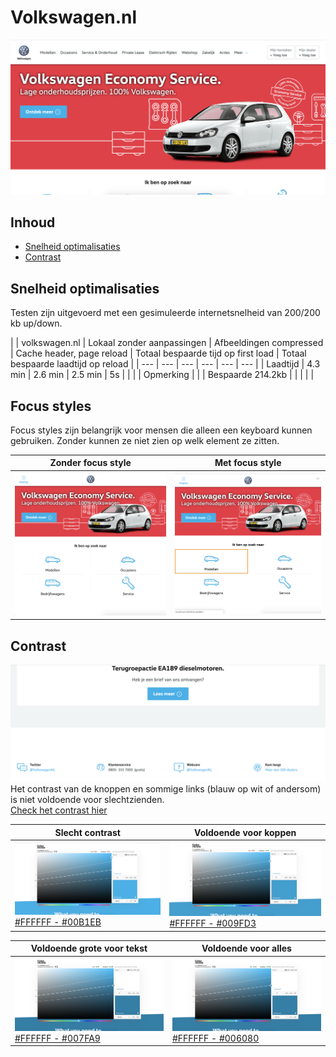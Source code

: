 # Volkswagen.nl
![screenshot](bin/screenshot.png)

## Inhoud
* [Snelheid optimalisaties](#snelheid-optimalisaties)
* [Contrast](#contrast)

## Snelheid optimalisaties
Testen zijn uitgevoerd met een gesimuleerde internetsnelheid van 200/200 kb up/down.

| | volkswagen.nl | Lokaal zonder aanpassingen | Afbeeldingen compressed | Cache header, page reload | Totaal bespaarde tijd op first load | Totaal bespaarde laadtijd op reload |
| --- | --- | --- | --- | --- | --- |
| Laadtijd | 4.3 min | 2.6 min | 2.5 min | 5s | | |
| Opmerking | | | Bespaarde 214.2kb | | | | |

## Focus styles
Focus styles zijn belangrijk voor mensen die alleen een keyboard kunnen gebruiken. Zonder kunnen ze niet zien op welk element ze zitten.

| Zonder focus style | Met focus style |
| --- | --- |
| ![zonder focus](bin/no-focus.png) | ![met focus](bin/focus.png) |

## Contrast
![slecht contrast](bin/bad-contrast.png)
Het contrast van de knoppen en sommige links (blauw op wit of andersom) is niet voldoende voor slechtzienden.  
[Check het contrast hier](color.review/check/FFFFFF-00B1EB)

| Slecht contrast | Voldoende voor koppen |
| --- | --- |
| [![contrast](bin/contrast.png)](color.review/check/FFFFFF-00B1EB) [#FFFFFF - #00B1EB](color.review/check/FFFFFF-00B1EB) | [![contrast](bin/contrast-headlines.png)](color.review/check/FFFFFF-009FD3) [#FFFFFF - #009FD3](color.review/check/FFFFFF-009FD3) |

| Voldoende grote voor tekst | Voldoende voor alles |
| --- | --- |
| [![contrast](bin/contrast-text.png)](color.review/check/FFFFFF-007FA9) [#FFFFFF - #007FA9](color.review/check/FFFFFF-007FA9) | [![contrast](bin/contrast-text.png)](color.review/check/FFFFFF-006080) [#FFFFFF - #006080](color.review/check/FFFFFF-006080) |
